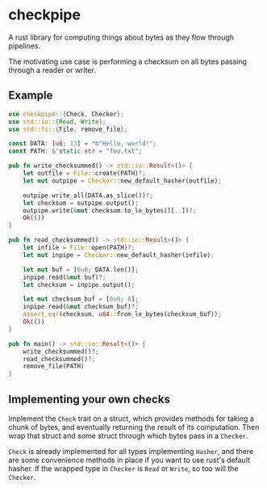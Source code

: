 # checkpipe

A rust library for computing things about bytes as they flow through pipelines.

The motivating use case is performing a checksum on all bytes passing through a reader or writer.

## Example

```rust
use checkpipe::{Check, Checker};
use std::io::{Read, Write};
use std::fs::{File, remove_file};

const DATA: [u8; 13] = *b"Hello, world!";
const PATH: &'static str = "foo.txt";

pub fn write_checksummed() -> std::io::Result<()> {
    let outfile = File::create(PATH)?;
    let mut outpipe = Checker::new_default_hasher(outfile);

    outpipe.write_all(DATA.as_slice())?;
    let checksum = outpipe.output();
    outpipe.write(&mut checksum.to_le_bytes()[..])?;
    Ok(())
}

pub fn read_checksummed() -> std::io::Result<()> {
    let infile = File::open(PATH)?;
    let mut inpipe = Checker::new_default_hasher(infile);

    let mut buf = [0u8; DATA.len()];
    inpipe.read(&mut buf)?;
    let checksum = inpipe.output();

    let mut checksum_buf = [0u8; 8];
    inpipe.read(&mut checksum_buf)?;
    assert_eq!(checksum, u64::from_le_bytes(checksum_buf));
    Ok(())
}

pub fn main() -> std::io::Result<()> {
    write_checksummed()?;
    read_checksummed()?;
    remove_file(PATH)
}
```

## Implementing your own checks

Implement the `Check` trait on a struct, which provides methods for taking a chunk of bytes,
and eventually returning the result of its computation.
Then wrap that struct and some struct through which bytes pass in a `Checker`.

`Check` is already implemented for all types implementing `Hasher`,
and there are some convenience methods in place if you want to use rust's default hasher.
If the wrapped type in `Checker` is `Read` or `Write`, so too will the `Checker`.
